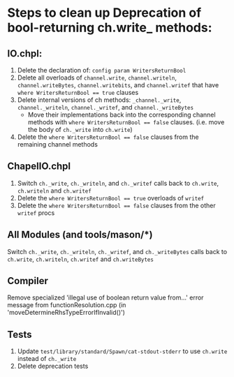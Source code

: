 # Steps to clean up Deprecation of bool-returning ch.write_ methods:
IO.chpl:
---

1. Delete the declaration of: `config param WritersReturnBool`
2. Delete all overloads of `channel.write`, `channel.writeln`, `channel.writeBytes`, `channel.writebits`, and `channel.writef` that have `where WritersReturnBool == true` clauses
3. Delete internal versions of ch methods: `_channel._write`, `channel._writeln`, `channel._writef`, and `channel._writeBytes`
    - Move their implementations back into the corresponding channel methods with `where WritersReturnBool == false` clauses. (i.e. move the body of `ch._write` into `ch.write`)
4. Delete the `where WritersReturnBool == false` clauses from the remaining channel methods


ChapelIO.chpl
---

1. Switch `ch._write`, `ch._writeln`, and `ch._writef` calls back to `ch.write`, `ch.writeln` and `ch.writef`
2. Delete the `where WritersReturnBool == true` overloads of `writef`
3. Delete the `where WritersReturnBool == false` clauses from the other `writef` procs


All Modules (and tools/mason/*)
---

Switch `ch._write`, `ch._writeln`, `ch._writef`, and `ch._writeBytes` calls back to `ch.write`, `ch.writeln`, `ch.writef` and `ch.writeBytes`

Compiler
---

Remove specialized 'illegal use of boolean return value from...' error message from functionResolution.cpp (in 'moveDetermineRhsTypeErrorIfInvalid()')

Tests
---

1. Update `test/library/standard/Spawn/cat-stdout-stderr` to use `ch.write` instead of `ch._write`
2. Delete deprecation tests

